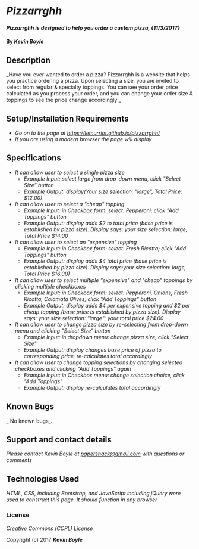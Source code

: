 # _Pizzarrghh_

#### _Pizzarrghh is designed to help you order a custom pizza, {11/3/2017}_

#### By _**Kevin Boyle**_

## Description

_Have you ever wanted to order a pizza? Pizzarrghh is a website that helps you practice ordering a pizza. Upon selecting a size, you are invited to select from regular & specialty toppings. You can see your order price calculated as you process your order, and you can change your order size & toppings to see the price change accordingly _

## Setup/Installation Requirements

* _Go on to the page at https://lemurriot.github.io/pizzarrghh/_
* _If you are using a modern browser the page will display_


## Specifications

* _It can allow user to select a single pizza size_
  * _Example Input: select large from drop-down menu, click "Select Size" button_
  * _Example Output: display(Your size selection: "large", Total Price: $12.00)_
* _It can allow user to select a "cheap" topping_
  * _Example Input: in Checkbox form: select: Pepperoni; click "Add Toppings" button_
  * _Example Output: display adds $2 to total price (base price is established by pizza size). Display says: your size selection: large, Total Price $14.00_
* _It can allow user to select an "expensive" topping_
  * _Example Input: in Checkbox form: select: Fresh Ricotta; click "Add Toppings" button_
  * _Example Output: display adds $4 total price (base price is established by pizza size). Display says:your size selection: large, Total Price $16.00)_
* _It can allow user to select multiple "expensive" and "cheap" toppings by clicking multiple checkboxes_
  * _Example Input: in Checkbox form: select: Pepperoni, Onions, Fresh Ricotta, Calamata Olives; click "Add Toppings" button_
  * _Example Output: display adds $4 per expensive topping and $2 per cheap topping (base price is established by pizza size). Display says: your size selection: "large"; your total price $24.00_
* _It can allow user to change pizza size by re-selecting from drop-down menu and clicking "Select Size" button_
  * _Example Input: in dropdown menu: change pizza size, click "Select Size"_
  * _Example Output: display changes base price of pizza to corresponding price, re-calculates total accordingly_
* _It can allow user to change topping selections by changing selected checkboxes and clicking "Add Toppings" again_
  * _Example Input: in Checkbox menu: change selection choice, click "Add Toppings"_
  * _Example Output: display re-calculates total accordingly_


## Known Bugs

_ No known bugs_.

## Support and contact details

_Please contact Kevin Boyle at papershack@gmail.com with questions or comments_

## Technologies Used

_HTML, CSS, including Bootstrap, and JavaScript including jQuery were used to construct this page. It should function in any browser_

### License

*Creative Commons (CCPL) License*

Copyright (c) 2017 **_Kevin Boyle_**
